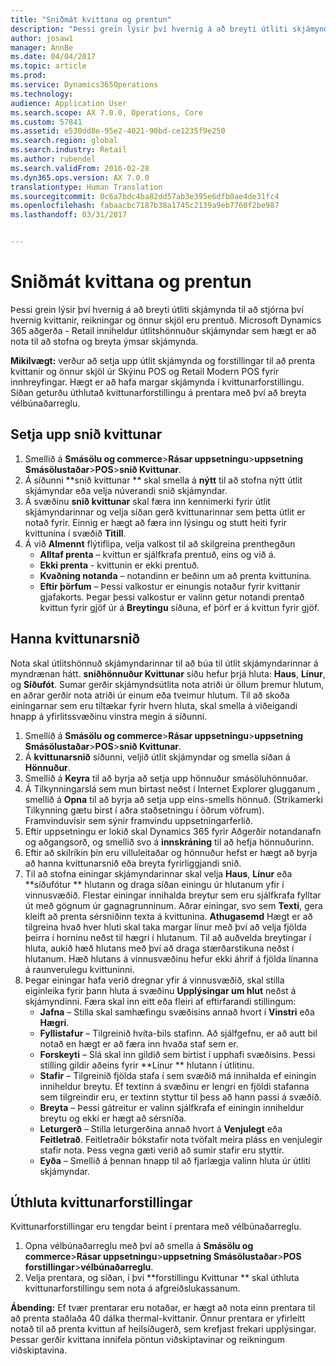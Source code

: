 ```yaml
---
title: "Sniðmát kvittana og prentun"
description: "Þessi grein lýsir því hvernig á að breyti útliti skjámynda til að stjórna því hvernig kvittanir, reikningar og önnur skjöl eru prentuð. Microsoft Dynamics 365 aðgerða - Retail inniheldur útlitshönnuður skjámyndar sem hægt er að nota til að stofna og breyta ýmsar skjámynda."
author: josaw1
manager: AnnBe
ms.date: 04/04/2017
ms.topic: article
ms.prod: 
ms.service: Dynamics365Operations
ms.technology: 
audience: Application User
ms.search.scope: AX 7.0.0, Operations, Core
ms.custom: 57841
ms.assetid: e530dd8e-95e2-4021-90bd-ce1235f9e250
ms.search.region: global
ms.search.industry: Retail
ms.author: rubendel
ms.search.validFrom: 2016-02-28
ms.dyn365.ops.version: AX 7.0.0
translationtype: Human Translation
ms.sourcegitcommit: 0c6a7bdc4ba82dd57ab3e395e6dfb0ae4de31fc4
ms.openlocfilehash: fabaacbc7187b38a1745c2139a9eb7760f2be987
ms.lasthandoff: 03/31/2017


---
```


# <a name="receipt-templates-and-printing"></a>Sniðmát kvittana og prentun

Þessi grein lýsir því hvernig á að breyti útliti skjámynda til að stjórna því hvernig kvittanir, reikningar og önnur skjöl eru prentuð. Microsoft Dynamics 365 aðgerða - Retail inniheldur útlitshönnuður skjámyndar sem hægt er að nota til að stofna og breyta ýmsar skjámynda.

**Mikilvægt:** verður að setja upp útlit skjámynda og forstillingar til að prenta kvittanir og önnur skjöl úr Skýinu POS og Retail Modern POS fyrir innhreyfingar. Hægt er að hafa margar skjámynda í kvittunarforstillingu. Síðan geturðu úthlutað kvittunarforstillingu á prentara með því að breyta vélbúnaðarreglu.

## <a name="set-up-a-receipt-format"></a>Setja upp snið kvittunar
1.  Smellið á **Smásölu og commerce**&gt;**Rásar uppsetningu**&gt;**uppsetning Smásölustaðar**&gt;**POS**&gt;**snið Kvittunar**.
2.  Á síðunni **snið kvittunar ** skal smella á  **nýtt** til að stofna nýtt útlit skjámyndar eða velja núverandi snið skjámyndar.
3.  Á svæðinu **snið kvittunar** skal færa inn kennimerki fyrir útlit skjámyndarinnar og velja síðan gerð kvittunarinnar sem þetta útlit er notað fyrir. Einnig er hægt að færa inn lýsingu og stutt heiti fyrir kvittunina í svæðið **Titill**.
4.  Á við **Almennt** flýtiflipa, velja valkost til að skilgreina prenthegðun
    -   **Alltaf prenta** – kvittun er sjálfkrafa prentuð, eins og við á.
    -   **Ekki prenta** - kvittunin er ekki prentuð.
    -   **Kvaðning notanda** – notandinn er beðinn um að prenta kvittunina.
    -   **Eftir þörfum** – Þessi valkostur er einungis notaður fyrir kvittanir gjafakorts. Þegar þessi valkostur er valinn getur notandi prentað kvittun fyrir gjöf úr á **Breytingu** síðuna, ef þörf er á kvittun fyrir gjöf.

## <a name="design-a-receipt-format"></a>Hanna kvittunarsnið
Nota skal útlitshönnuð skjámyndarinnar til að búa til útlit skjámyndarinnar á myndrænan hátt. **sniðhönnuður Kvittunar** síðu hefur þrjá hluta: **Haus**, **Línur**, og **Síðufót**. Sumar gerðir skjámyndsútlita nota atriði úr öllum þremur hlutum, en aðrar gerðir nota atriði úr einum eða tveimur hlutum. Til að skoða einingarnar sem eru tiltækar fyrir hvern hluta, skal smella á viðeigandi hnapp á yfirlitssvæðinu vinstra megin á síðunni.

1.  Smellið á **Smásölu og commerce**&gt;**Rásar uppsetningu**&gt;**uppsetning Smásölustaðar**&gt;**POS**&gt;**snið Kvittunar**.
2.  Á **kvittunarsnið** síðunni, veljið útlit skjámyndar og smella síðan á **Hönnuður**.
3.  Smellið á **Keyra** til að byrja að setja upp hönnuður smásöluhönnuðar.
4.  Á Tilkynningarslá sem mun birtast neðst í Internet Explorer glugganum , smellið á **Opna** til að byrja að setja upp eins-smells hönnuð. (Strikamerki Tilkynning gætu birst í aðra staðsetningu í öðrum vöfrum). Framvinduvísir sem sýnir framvindu uppsetningarferlið.
5.  Eftir uppsetningu er lokið skal Dynamics 365 fyrir Aðgerðir notandanafn og aðgangsorð, og smellið svo á **innskráning** til að hefja hönnuðurinn.
6.  Eftir að skilríkin þín eru villuleitaðar og hönnuður hefst er hægt að byrja að hanna kvittunarsnið eða breyta fyrirliggjandi snið.
7.  Til að stofna einingar skjámyndarinnar skal velja **Haus**, **Línur** eða **síðufótur ** hlutann og draga síðan einingu úr hlutanum yfir í vinnusvæðið. Flestar einingar innihalda breytur sem eru sjálfkrafa fylltar út með gögnum úr gagnagrunninum. Aðrar einingar, svo sem **Texti**, gera kleift að prenta sérsniðinn texta á kvittunina. **Athugasemd** Hægt er að tilgreina hvað hver hluti skal taka margar línur með því að velja fjölda þeirra í horninu neðst til hægri í hlutanum. Til að auðvelda breytingar í hluta, aukið hæð hlutans með því að draga stærðarstikuna neðst í hlutanum. Hæð hlutans á vinnusvæðinu hefur ekki áhrif á fjölda línanna á raunverulegu kvittuninni.
8.  Þegar einingar hafa verið dregnar yfir á vinnusvæðið, skal stilla eiginleika fyrir þann hluta á svæðinu **Upplýsingar um hlut** neðst á skjámyndinni. Færa skal inn eitt eða fleiri af eftirfarandi stillingum:
    -   **Jafna** – Stilla skal samhæfingu svæðisins annað hvort í **Vinstri** eða **Hægri**.
    -   **Fyllistafur** – Tilgreinið hvíta-bils stafinn. Að sjálfgefnu, er að autt bil notað en hægt er að færa inn hvaða staf sem er.
    -   **Forskeyti** – Slá skal inn gildið sem birtist í upphafi svæðisins. Þessi stilling gildir aðeins fyrir **Línur ** hlutann í útlitinu.
    -   **Stafir** – Tilgreinið fjölda stafa í sem svæðið má innihalda ef einingin inniheldur breytu. Ef textinn á svæðinu er lengri en fjöldi stafanna sem tilgreindir eru, er textinn styttur til þess að hann passi á svæðið.
    -   **Breyta** – Þessi gátreitur er valinn sjálfkrafa ef einingin inniheldur breytu og ekki er hægt að sérsníða.
    -   **Leturgerð** – Stilla leturgerðina annað hvort á **Venjulegt** eða **Feitletrað**. Feitletraðir bókstafir nota tvöfalt meira pláss en venjulegir stafir nota. Þess vegna gæti verið að sumir stafir eru styttir.
    -   **Eyða** – Smellið á þennan hnapp til að fjarlægja valinn hluta úr útliti skjámyndar.

## <a name="assign-receipt-profiles"></a>Úthluta kvittunarforstillingar
Kvittunarforstillingar eru tengdar beint í prentara með vélbúnaðarreglu.

1.  Opna vélbúnaðarreglu með því að smella á **Smásölu og commerce**&gt;**Rásar uppsetningu**&gt;**uppsetning Smásölustaðar**&gt;**POS forstillingar**&gt;**vélbúnaðarreglu**.
2.  Velja prentara, og síðan, í því **forstillingu Kvittunar ** skal úthluta kvittunarforstillingu sem nota á afgreiðslukassanum.

**Ábending:** Ef tvær prentarar eru notaðar, er hægt að nota einn prentara til að prenta staðlaða 40 dálka thermal-kvittanir. Önnur prentara er yfirleitt notað til að prenta kvittun af heilsíðugerð, sem krefjast frekari upplýsingar. Þessar gerðir kvittana innifela pöntun viðskiptavinar og reikningum viðskiptavina.


